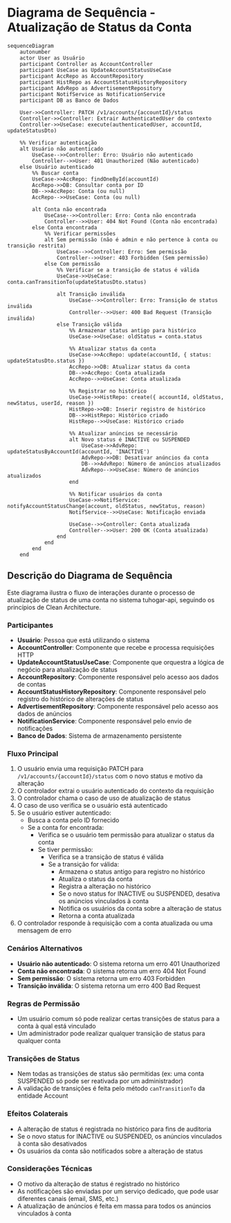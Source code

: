 # Diagrama de Sequência - Atualização de Status da Conta

```mermaid
sequenceDiagram
    autonumber
    actor User as Usuário
    participant Controller as AccountController
    participant UseCase as UpdateAccountStatusUseCase
    participant AccRepo as AccountRepository
    participant HistRepo as AccountStatusHistoryRepository
    participant AdvRepo as AdvertisementRepository
    participant NotifService as NotificationService
    participant DB as Banco de Dados
    
    User->>Controller: PATCH /v1/accounts/{accountId}/status
    Controller->>Controller: Extrair AuthenticatedUser do contexto
    Controller->>UseCase: execute(authenticatedUser, accountId, updateStatusDto)
    
    %% Verificar autenticação
    alt Usuário não autenticado
        UseCase-->>Controller: Erro: Usuário não autenticado
        Controller-->>User: 401 Unauthorized (Não autenticado)
    else Usuário autenticado
        %% Buscar conta
        UseCase->>AccRepo: findOneById(accountId)
        AccRepo->>DB: Consultar conta por ID
        DB-->>AccRepo: Conta (ou null)
        AccRepo-->>UseCase: Conta (ou null)
        
        alt Conta não encontrada
            UseCase-->>Controller: Erro: Conta não encontrada
            Controller-->>User: 404 Not Found (Conta não encontrada)
        else Conta encontrada
            %% Verificar permissões
            alt Sem permissão (não é admin e não pertence à conta ou transição restrita)
                UseCase-->>Controller: Erro: Sem permissão
                Controller-->>User: 403 Forbidden (Sem permissão)
            else Com permissão
                %% Verificar se a transição de status é válida
                UseCase->>UseCase: conta.canTransitionTo(updateStatusDto.status)
                
                alt Transição inválida
                    UseCase-->>Controller: Erro: Transição de status inválida
                    Controller-->>User: 400 Bad Request (Transição inválida)
                else Transição válida
                    %% Armazenar status antigo para histórico
                    UseCase->>UseCase: oldStatus = conta.status
                    
                    %% Atualizar status da conta
                    UseCase->>AccRepo: update(accountId, { status: updateStatusDto.status })
                    AccRepo->>DB: Atualizar status da conta
                    DB-->>AccRepo: Conta atualizada
                    AccRepo-->>UseCase: Conta atualizada
                    
                    %% Registrar no histórico
                    UseCase->>HistRepo: create({ accountId, oldStatus, newStatus, userId, reason })
                    HistRepo->>DB: Inserir registro de histórico
                    DB-->>HistRepo: Histórico criado
                    HistRepo-->>UseCase: Histórico criado
                    
                    %% Atualizar anúncios se necessário
                    alt Novo status é INACTIVE ou SUSPENDED
                        UseCase->>AdvRepo: updateStatusByAccountId(accountId, 'INACTIVE')
                        AdvRepo->>DB: Desativar anúncios da conta
                        DB-->>AdvRepo: Número de anúncios atualizados
                        AdvRepo-->>UseCase: Número de anúncios atualizados
                    end
                    
                    %% Notificar usuários da conta
                    UseCase->>NotifService: notifyAccountStatusChange(account, oldStatus, newStatus, reason)
                    NotifService-->>UseCase: Notificação enviada
                    
                    UseCase-->>Controller: Conta atualizada
                    Controller-->>User: 200 OK (Conta atualizada)
                end
            end
        end
    end
```

## Descrição do Diagrama de Sequência

Este diagrama ilustra o fluxo de interações durante o processo de atualização de status de uma conta no sistema tuhogar-api, seguindo os princípios de Clean Architecture.

### Participantes
- **Usuário**: Pessoa que está utilizando o sistema
- **AccountController**: Componente que recebe e processa requisições HTTP
- **UpdateAccountStatusUseCase**: Componente que orquestra a lógica de negócio para atualização de status
- **AccountRepository**: Componente responsável pelo acesso aos dados de contas
- **AccountStatusHistoryRepository**: Componente responsável pelo registro do histórico de alterações de status
- **AdvertisementRepository**: Componente responsável pelo acesso aos dados de anúncios
- **NotificationService**: Componente responsável pelo envio de notificações
- **Banco de Dados**: Sistema de armazenamento persistente

### Fluxo Principal
1. O usuário envia uma requisição PATCH para `/v1/accounts/{accountId}/status` com o novo status e motivo da alteração
2. O controlador extrai o usuário autenticado do contexto da requisição
3. O controlador chama o caso de uso de atualização de status
4. O caso de uso verifica se o usuário está autenticado
5. Se o usuário estiver autenticado:
   - Busca a conta pelo ID fornecido
   - Se a conta for encontrada:
     - Verifica se o usuário tem permissão para atualizar o status da conta
     - Se tiver permissão:
       - Verifica se a transição de status é válida
       - Se a transição for válida:
         - Armazena o status antigo para registro no histórico
         - Atualiza o status da conta
         - Registra a alteração no histórico
         - Se o novo status for INACTIVE ou SUSPENDED, desativa os anúncios vinculados à conta
         - Notifica os usuários da conta sobre a alteração de status
         - Retorna a conta atualizada
6. O controlador responde à requisição com a conta atualizada ou uma mensagem de erro

### Cenários Alternativos
- **Usuário não autenticado**: O sistema retorna um erro 401 Unauthorized
- **Conta não encontrada**: O sistema retorna um erro 404 Not Found
- **Sem permissão**: O sistema retorna um erro 403 Forbidden
- **Transição inválida**: O sistema retorna um erro 400 Bad Request

### Regras de Permissão
- Um usuário comum só pode realizar certas transições de status para a conta à qual está vinculado
- Um administrador pode realizar qualquer transição de status para qualquer conta

### Transições de Status
- Nem todas as transições de status são permitidas (ex: uma conta SUSPENDED só pode ser reativada por um administrador)
- A validação de transições é feita pelo método `canTransitionTo` da entidade Account

### Efeitos Colaterais
- A alteração de status é registrada no histórico para fins de auditoria
- Se o novo status for INACTIVE ou SUSPENDED, os anúncios vinculados à conta são desativados
- Os usuários da conta são notificados sobre a alteração de status

### Considerações Técnicas
- O motivo da alteração de status é registrado no histórico
- As notificações são enviadas por um serviço dedicado, que pode usar diferentes canais (email, SMS, etc.)
- A atualização de anúncios é feita em massa para todos os anúncios vinculados à conta
